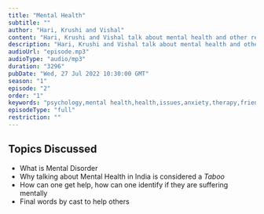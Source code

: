 ```yaml
---
title: "Mental Health"
subtitle: ""
author: "Hari, Krushi and Vishal"
content: "Hari, Krushi and Vishal talk about mental health and other related stuff"
description: "Hari, Krushi and Vishal talk about mental health and other related stuff"
audioUrl: "episode.mp3"
audioType: "audio/mp3"
duration: "3296"
pubDate: "Wed, 27 Jul 2022 10:30:00 GMT"
season: "1"
episode: "2"
order: "1"
keywords: "psychology,mental health,health,issues,anxiety,therapy,friends,family,disorder"
episodeType: "full"
restriction: ""
---
```


## Topics Discussed
- What is Mental Disorder
- Why talking about Mental Health in India is considered a *Taboo*
- How can one get help, how can one identify if they are suffering mentally
- Final words by cast to help others